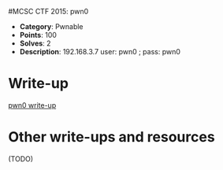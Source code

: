 #MCSC CTF 2015: pwn0

* **Category**: Pwnable <br>
* **Points**: 100 <br>
* **Solves**: 2 <br>
* **Description**: 192.168.3.7 user: pwn0 ; pass: pwn0

# Write-up 

[pwn0 write-up](https://github.com/djekmani/ctfs-write-up/blob/master/mcsc2015/pwn0/writeup.MD)

# Other write-ups and resources

(TODO)